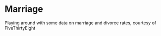 # Marriage

Playing around with some data on marriage and divorce rates, courtesy of FiveThirtyEight
